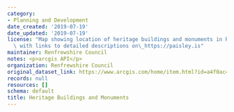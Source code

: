 ```yaml
---
category:
- Planning and Development
date_created: '2019-07-19'
date_updated: '2019-07-19'
license: "Map showing location of heritage buildings and monuments in Renfrewshire\
  \ with links to detailed descriptions on\_https://paisley.is"
maintainer: Renfrewshire Council
notes: <p>arcgis API</p>
organization: Renfrewshire Council
original_dataset_link: https://www.arcgis.com/home/item.html?id=a4f0ac4f0fed458cad272614796a3e2e
records: null
resources: []
schema: default
title: Heritage Buildings and Monuments
---
```

